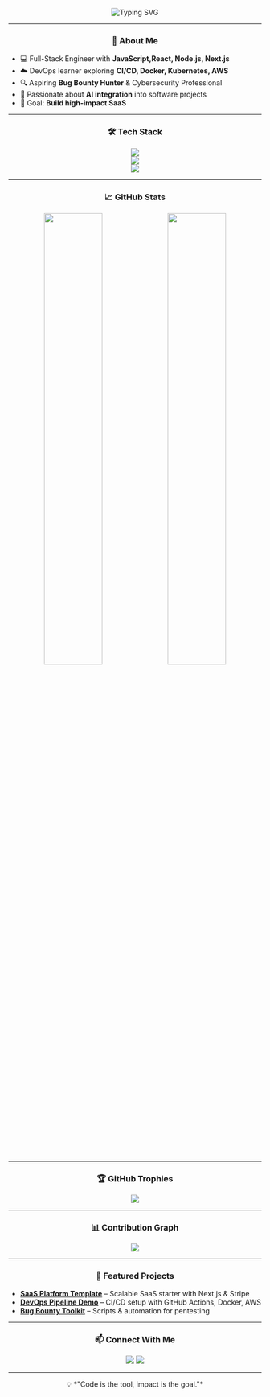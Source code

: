 <!-- Typing SVG -->
<!-- Typing SVG -->
<p align="center">
  <img src="https://readme-typing-svg.herokuapp.com?font=Fira+Code&size=26&duration=3000&pause=1000&color=66CCFF&center=true&vCenter=true&width=650&lines=Hi%2C+I'm+Heitor+Paulo+👋;Full-Stack+Engineer+%7C+DevOps+Enthusiast;AI+Integrator+%7C+Cybersecurity+Learner;Passionate+about+Cloud+%26+Automation" alt="Typing SVG" />
</p>


---

<h3 align="center">🚀 About Me</h3>

- 💻 Full-Stack Engineer with **JavaScript,React, Node.js, Next.js**  
- ☁️ DevOps learner exploring **CI/CD, Docker, Kubernetes, AWS**  
- 🔍 Aspiring **Bug Bounty Hunter** & Cybersecurity Professional  
- 🤖 Passionate about **AI integration** into software projects  
- 🎯 Goal: **Build high-impact SaaS**

---

<h3 align="center">🛠 Tech Stack</h3>

<p align="center">
  <!-- Languages -->
  <img src="https://skillicons.dev/icons?i=js,ts,react,nextjs,nodejs,python,html,css,tailwind" />
  <br/>
  <!-- DevOps -->
  <img src="https://skillicons.dev/icons?i=docker,kubernetes,aws,linux,bash" />
  <br/>
  <!-- Databases -->
  <img src="https://skillicons.dev/icons?i=postgres,mongodb,prisma" />
</p>

---

<h3 align="center">📈 GitHub Stats</h3>

<p align="center">
  <img width="48%" src="https://github-readme-stats.vercel.app/api?username=heitor931&show_icons=true&theme=tokyonight" />
  <img width="48%" src="https://github-readme-streak-stats.herokuapp.com/?user=heitor931&theme=tokyonight" />
</p>

---

<h3 align="center">🏆 GitHub Trophies</h3>

<p align="center">
  <img src="https://github-profile-trophy.vercel.app/?username=heitor931&theme=tokyonight&column=7" />
</p>

---

<h3 align="center">📊 Contribution Graph</h3>

<p align="center">
  <img src="https://github-readme-activity-graph.vercel.app/graph?username=heitor931&theme=tokyo-night" />
</p>

---

<h3 align="center">🌟 Featured Projects</h3>

- **[SaaS Platform Template](https://github.com/your-repo)** – Scalable SaaS starter with Next.js & Stripe  
- **[DevOps Pipeline Demo](https://github.com/your-repo)** – CI/CD setup with GitHub Actions, Docker, AWS  
- **[Bug Bounty Toolkit](https://github.com/your-repo)** – Scripts & automation for pentesting  

---

<h3 align="center">📫 Connect With Me</h3>

<p align="center">
  <a href="mailto:heitorino1@gmail.com"><img src="https://img.shields.io/badge/Email-D14836?style=for-the-badge&logo=gmail&logoColor=white"></a>
  <a href="https://linkedin.com/in/heitor-paulo"><img src="https://img.shields.io/badge/LinkedIn-0077B5?style=for-the-badge&logo=linkedin&logoColor=white"></a>
  
</p>

---

<p align="center">
  💡 *"Code is the tool, impact is the goal."*
</p>
